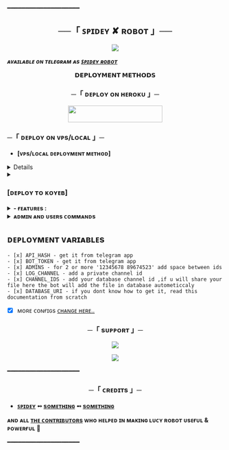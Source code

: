 ━━━━━━━━━━━━━━━━━━━━

<h2 align="center">
    ──「 ꜱᴘɪᴅᴇʏ ✘ ʀᴏʙᴏᴛ 」──
</h2>

<p align="center">
  <img src="https://envs.sh/psr.jpg">
</p>

_**ᴀᴠᴀɪʟᴀʙʟᴇ ᴏɴ ᴛᴇʟᴇɢʀᴀᴍ ᴀs [ ꜱᴘɪᴅᴇʏ ʀᴏʙᴏᴛ](https://t.me/SPIDER_MAN_GAMING_bot)**_

<p align="center">
<b>𝗗𝗘𝗣𝗟𝗢𝗬𝗠𝗘𝗡𝗧 𝗠𝗘𝗧𝗛𝗢𝗗𝗦</b>
</p>

<h3 align="center">
    ─「 ᴅᴇᴩʟᴏʏ ᴏɴ ʜᴇʀᴏᴋᴜ 」─
</h3>

<p align="center"><a href="https://dashboard.heroku.com/new?template=https://github.com/Spideyofficial777/l"> <img src="https://img.shields.io/badge/Deploy%20On%20Heroku-black?style=for-the-badge&logo=heroku" width="220" height="38.45"/></a></p>

<summary>
<h3 align="center"><h3>
    ─「 ᴅᴇᴩʟᴏʏ ᴏɴ ᴠᴘs/ʟᴏᴄᴀʟ 」─
</h3>
</summary>

- <b> [ᴠᴘs/ʟᴏᴄᴀʟ ᴅᴇᴘʟᴏʏᴍᴇɴᴛ ᴍᴇᴛʜᴏᴅ]</b>
<details>
- ━━━━━━━━━━━━━━━━━━━━

- Get your [Necessary Variables](https://github.com/Spideyofficial777/SPIDEY-AUTO-REQUEST-ACCEPT-BOT/blob/main/configs.py)
- git clone https://github.com/Spideyofficial777/SPIDEY-AUTO-REQUEST-ACCEPT-BOT.git
- # Install Packages
- pip3 install -U -r requirements.txt
- Edit info.py with variables as given below then run bot
- python3 bot.py

<p align="center">
      <img src="">
</p>
</details>


<details><summary><h3>[ᴅᴇᴘʟᴏʏ ᴛᴏ ᴋᴏʏᴇʙ]</h3></summary>
<br>
<b>ᴛʜᴇ ғᴀꜱᴛᴇꜱᴛ ᴡᴀʏ ᴛᴏ ᴅᴇᴘʟᴏʏ ᴛʜᴇ ᴀᴘᴘʟɪᴄᴀᴛɪᴏɴ ɪꜱ ᴛᴏ ᴄʟɪᴄᴋ ᴛʜᴇ ᴅᴇᴘʟᴏʏ ᴛᴏ ᴋᴏʏᴇʙ ʙᴜᴛᴛᴏɴ ʙᴇʟᴏᴡ.</b>
<br>
<br>

[![Deploy to Koyeb](https://www.koyeb.com/static/images/deploy/button.svg)](https://app.koyeb.com/deploy?type=git&repository=github.com/spideyofficial777/SPIDEY-AUTO-REQUEST-ACCEPT-BOT&branch=main&name=main )
</details>


<details><summary><b> - ғᴇᴀᴛᴜʀᴇs :</b></summary>

## features
- [x] 
- [x] 
- [x] 𝑴𝒖𝒍𝒕𝒊 𝑭𝒔𝒖𝒃 𝑺𝒖𝒑𝒑𝒐𝒓𝒕
- [x] 𝑹𝒆𝒒𝒖𝒆𝒔𝒕 𝒕𝒐 𝒋𝒐𝒊𝒏 𝒊𝒏 𝑭𝒔𝒖𝒃
- [x] 
- [x] 
- [x] 
- [x] 
- [x] 
- [x] 
- [x] 
- [x] 
- [x] 
- [x] 𝐹𝑜𝑟𝑐𝑒 𝑆𝑢𝑏𝑠𝑐𝑟𝑖𝑝𝑡𝑖𝑜𝑛
- [x] 𝑊𝑒𝑙𝑐𝑜𝑚𝑒 𝑀𝑒𝑠𝑠𝑎𝑔𝑒
- [x] 
- [x] 
- [x] 
- [x] 
- [x] 
- [x] 
- [x] 
- [x] 
- [x]
- [x] 
- [x] 
- [x] 𝑈𝑠𝑒𝑟 𝐵𝑟𝑜𝑎𝑑𝑐𝑎𝑠𝑡
- [x] 
- [x] 
- [x] 
- [x] 
- [x] 𝑅𝑎𝑛𝑑𝑜𝑚 𝑝𝑖𝑐𝑠
- [x] 𝑈𝑠𝑒𝑟 𝑖𝑛𝑓𝑜 
- [x] 𝑆𝑡𝑎𝑡𝑠
- [x] 𝑈𝑠𝑒𝑟𝑠
- [x] 
- [x] 
- [x] 
- [x] 
- [x] 
- [x] 
- [x] 
- [x] 
- [x] 
- [x] 
- [x] 
- [x] 
- [x] 𝐴𝑛𝑑 𝑀𝑜𝑟𝑒...
</details>

<details><summary><b>ᴀᴅᴍɪɴ ᴀɴᴅ ᴜsᴇʀs ᴄᴏᴍᴍᴀɴᴅs</b></summary>

 ## ᴀᴅᴍɪɴ ᴀɴᴅ ᴜsᴇʀs ᴄᴏᴍᴍᴀɴᴅs

</details>

## ᴅᴇᴘʟᴏʏᴍᴇɴᴛ ᴠᴀʀɪᴀʙʟᴇs
```- [x] API_ID - get it from telegram app
- [x] API_HASH - get it from telegram app
- [x] BOT_TOKEN - get it from telegram app
- [x] ADMINS - for 2 or more '12345678 89674523' add space between ids
- [x] LOG_CHANNEL - add a private channel id
- [x] CHANNEL_IDS - add your database channel id ,if u will share your file here the bot will add the file in database autometiccaly
- [x] DATABASE_URI - if you dont know how to get it, read this documentation from scratch
```
- [x] ᴍᴏʀᴇ ᴄᴏɴғɪɢs [ᴄʜᴀɴɢᴇ ʜᴇʀᴇ..](https://github.com/Spideyofficial777/SPIDEY-AUTO-REQUEST-ACCEPT-BOT/blob/main/configs.py)
</details>



<h3 align="center">
    ─「 sᴜᴩᴩᴏʀᴛ 」─
</h3>

<p align="center">
<a href="https://telegram.me/spideyofficia-_l777"><img src="https://img.shields.io/badge/-Support%20Group-blue.svg?style=for-the-badge&logo=Telegram"></a>
</p>
<p align="center">
<a href="https://t.me/+QVmLP_hlHNw3M2I1"><img src="https://img.shields.io/badge/-Support%20Channel-blue.svg?style=for-the-badge&logo=Telegram"></a>
</p>

━━━━━━━━━━━━━━━━━━━━

<h3 align="center">
    ─「 ᴄʀᴇᴅɪᴛs 」─
</h3>

- <b>[ꜱᴘɪᴅᴇʏ](https://github.com/Spideyofficial777)  ➻  [sᴏᴍᴇᴛʜɪɴɢ](https://t.me/+QVmLP_hlHNw3M2I1) </b>
<b> ➻  [sᴏᴍᴇᴛʜɪɴɢ](https://github.com/Spideyofficial777) </b>

<b> ᴀɴᴅ ᴀʟʟ [ᴛʜᴇ ᴄᴏɴᴛʀɪʙᴜᴛᴏʀs](https://t.me/+QVmLP_hlHNw3M2I1) ᴡʜᴏ ʜᴇʟᴩᴇᴅ ɪɴ ᴍᴀᴋɪɴɢ ʟᴜᴄʏ ʀᴏʙᴏᴛ ᴜsᴇғᴜʟ & ᴩᴏᴡᴇʀғᴜʟ 🖤 </b>

━━━━━━━━━━━━━━━━━━━━
